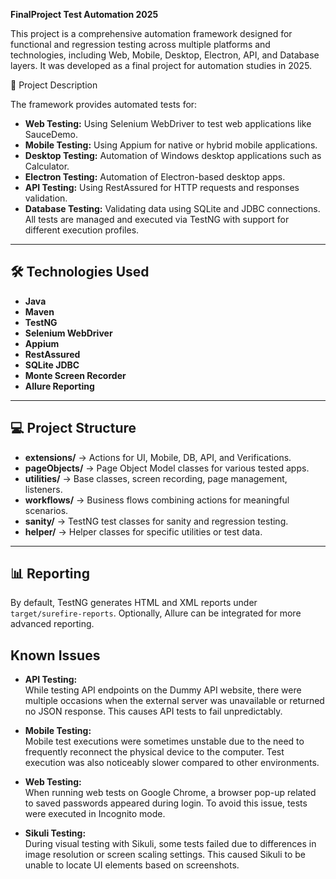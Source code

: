  **FinalProject Test Automation 2025**

This project is a comprehensive automation framework designed for functional and regression testing
across multiple platforms and technologies, including Web, Mobile, Desktop, Electron, API, and Database layers.
It was developed as a final project for automation studies in 2025.

 🚀 Project Description

The framework provides automated tests for:
- **Web Testing:** Using Selenium WebDriver to test web applications like SauceDemo.
- **Mobile Testing:** Using Appium for native or hybrid mobile applications.
- **Desktop Testing:** Automation of Windows desktop applications such as Calculator.
- **Electron Testing:** Automation of Electron-based desktop apps.
- **API Testing:** Using RestAssured for HTTP requests and responses validation.
- **Database Testing:** Validating data using SQLite and JDBC connections.
All tests are managed and executed via TestNG with support for different execution profiles.

---
## 🛠 Technologies Used
- **Java**
- **Maven**
- **TestNG**
- **Selenium WebDriver**
- **Appium**
- **RestAssured**
- **SQLite JDBC**
- **Monte Screen Recorder**
- **Allure Reporting** 
---
## 💻 Project Structure

- **extensions/** → Actions for UI, Mobile, DB, API, and Verifications.
- **pageObjects/** → Page Object Model classes for various tested apps.
- **utilities/** → Base classes, screen recording, page management, listeners.
- **workflows/** → Business flows combining actions for meaningful scenarios.
- **sanity/** → TestNG test classes for sanity and regression testing.
- **helper/** → Helper classes for specific utilities or test data.

---


## 📊 Reporting

By default, TestNG generates HTML and XML reports under `target/surefire-reports`. Optionally, Allure can be integrated for more advanced reporting.

## Known Issues

- **API Testing:**  
  While testing API endpoints on the Dummy API website, there were multiple occasions when the external server was unavailable or returned no JSON response. This causes API tests to fail unpredictably.

- **Mobile Testing:**  
  Mobile test executions were sometimes unstable due to the need to frequently reconnect the physical device to the computer. Test execution was also noticeably slower compared to other environments.

- **Web Testing:**  
  When running web tests on Google Chrome, a browser pop-up related to saved passwords appeared during login. To avoid this issue, tests were executed in Incognito mode.

- **Sikuli Testing:**  
  During visual testing with Sikuli, some tests failed due to differences in image resolution or screen scaling settings. This caused Sikuli to be unable to locate UI elements based on screenshots.









